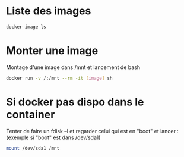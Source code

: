 # Liste des images 
```bash
docker image ls 
```

# Monter une image 
Montage d'une image dans /mnt et lancement de bash
```bash
docker run -v /:/mnt --rm -it [image] sh 
```

# Si docker pas dispo dans le container
Tenter de faire un fdisk –l et regarder celui qui est en "boot" et lancer : (exemple si "boot" est dans /dev/sda1)
```bash
mount /dev/sda1 /mnt  
```
